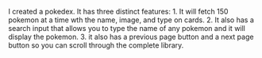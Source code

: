  I created a pokedex. It has three distinct features: 1. It will fetch 150 pokemon at a time wth the name, image, and type on cards. 2. It also has a search input that allows you to type the name of any pokemon and it will display the pokemon. 3. it also has a previous page button and a next page button so you can scroll through the complete library.